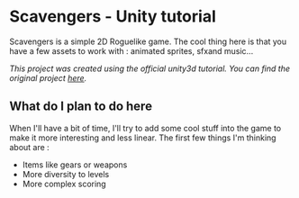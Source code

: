 # Scavengers - Unity tutorial

Scavengers is a simple 2D Roguelike game.
The cool thing here is that you have a few assets to work with : animated sprites, sfxand music...

*This project was created using the official unity3d tutorial. You can find the original project [here](http://unity3d.com/learn/tutorials/projects/2d-roguelike-tutorial).*

## What do I plan to do here

When I'll have a bit of time, I'll try to add some cool stuff into the game to make it more interesting and less linear.
The first few things I'm thinking about are :

* Items like gears or weapons
* More diversity to levels
* More complex scoring
